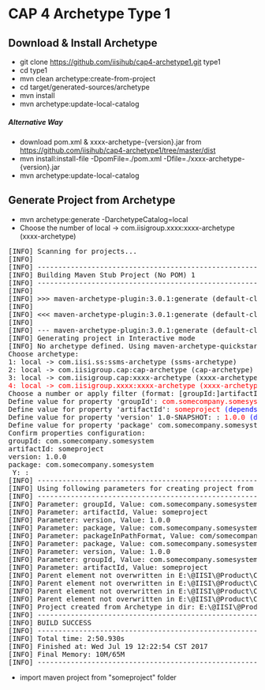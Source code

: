 # CAP 4 Archetype Type 1
## Download & Install Archetype
* git clone https://github.com/iisihub/cap4-archetype1.git type1
* cd type1
* mvn clean archetype:create-from-project
* cd target/generated-sources/archetype
* mvn install
* mvn archetype:update-local-catalog

##### Alternative Way
* download pom.xml & xxxx-archetype-{version}.jar from https://github.com/iisihub/cap4-archetype1/tree/master/dist
* mvn install:install-file -DpomFile=./pom.xml -Dfile=./xxxx-archetype-{version}.jar
* mvn archetype:update-local-catalog

## Generate Project from Archetype
* mvn archetype:generate -DarchetypeCatalog=local
* Choose the number of local -> com.iisigroup.xxxx:xxxx-archetype (xxxx-archetype)
<pre>
[INFO] Scanning for projects...
[INFO]
[INFO] ------------------------------------------------------------------------
[INFO] Building Maven Stub Project (No POM) 1
[INFO] ------------------------------------------------------------------------
[INFO]
[INFO] >>> maven-archetype-plugin:3.0.1:generate (default-cli) @ standalone-pom >>>
[INFO]
[INFO] <<< maven-archetype-plugin:3.0.1:generate (default-cli) @ standalone-pom <<<
[INFO]
[INFO] --- maven-archetype-plugin:3.0.1:generate (default-cli) @ standalone-pom ---
[INFO] Generating project in Interactive mode
[INFO] No archetype defined. Using maven-archetype-quickstart (org.apache.maven.archetypes:maven-archetype-quickstart:1.0)
Choose archetype:
1: local -> com.iisi.ss:ssms-archetype (ssms-archetype)
2: local -> com.iisigroup.cap:cap-archetype (cap-archetype)
3: local -> com.iisigroup.cap:xxxx-archetype (xxxx-archetype)
<span style="color:red">4: local -> com.iisigroup.xxxx:xxxx-archetype (xxxx-archetype)</span>
Choose a number or apply filter (format: [groupId:]artifactId, case sensitive contains): : <span style="color:red">4</span><span style="color:blue"> (according to the NO. above)</span>
Define value for property 'groupId': <span style="color:red">com.somecompany.somesystem</span><span style="color:blue"> (depends on project's requirement)</span>
Define value for property 'artifactId': <span style="color:red">someproject</span><span style="color:blue"> (depends on project's requirement)</span>
Define value for property 'version' 1.0-SNAPSHOT: : <span style="color:red">1.0.0</span><span style="color:blue"> (depends on project's requirement)</span>
Define value for property 'package' com.somecompany.somesystem: :
Confirm properties configuration:
groupId: com.somecompany.somesystem
artifactId: someproject
version: 1.0.0
package: com.somecompany.somesystem
 Y: :
[INFO] ----------------------------------------------------------------------------
[INFO] Using following parameters for creating project from Archetype: xxxx-archetype:4.0.1-archetype1
[INFO] ----------------------------------------------------------------------------
[INFO] Parameter: groupId, Value: com.somecompany.somesystem
[INFO] Parameter: artifactId, Value: someproject
[INFO] Parameter: version, Value: 1.0.0
[INFO] Parameter: package, Value: com.somecompany.somesystem
[INFO] Parameter: packageInPathFormat, Value: com/somecompany/somesystem
[INFO] Parameter: package, Value: com.somecompany.somesystem
[INFO] Parameter: version, Value: 1.0.0
[INFO] Parameter: groupId, Value: com.somecompany.somesystem
[INFO] Parameter: artifactId, Value: someproject
[INFO] Parent element not overwritten in E:\@IISI\@Product\CAP4\archetype\someproject\someproject-config\pom.xml
[INFO] Parent element not overwritten in E:\@IISI\@Product\CAP4\archetype\someproject\someproject-web\pom.xml
[INFO] Parent element not overwritten in E:\@IISI\@Product\CAP4\archetype\someproject\someproject-ap\pom.xml
[INFO] Parent element not overwritten in E:\@IISI\@Product\CAP4\archetype\someproject\someproject-auth-admin\pom.xml
[INFO] Project created from Archetype in dir: E:\@IISI\@Product\CAP4\archetype\someproject
[INFO] ------------------------------------------------------------------------
[INFO] BUILD SUCCESS
[INFO] ------------------------------------------------------------------------
[INFO] Total time: 2:50.930s
[INFO] Finished at: Wed Jul 19 12:22:54 CST 2017
[INFO] Final Memory: 10M/65M
[INFO] ------------------------------------------------------------------------
</pre>
* import maven project from "someproject" folder
